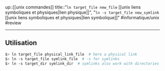 up::[[unix commandes]]
title::"`ln target_file new_file` [[unix liens symboliques et physiques|lien physique]]", "`ln -s target_file new_symlink` [[unix liens symboliques et physiques|lien symbolique]]"
#informatique/unix #review 

----

## Utilisation
```bash
$> ln target_file physical_link_file  # here a physical link
$> ln -s target_file symlink_file  # -s for symlinks 
$> ln -s target_dir symlink_dir  # symlinks also work with directories
